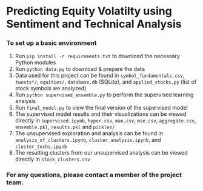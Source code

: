 # Predicting Equity Volatilty using Sentiment and Technical Analysis

### To set up a basic environment
1.  Run `pip install -r requirements.txt` to download the necessary Python modules
2.  Run `python data.py` to download & prepare the data
3. Data used for this project can be found in `symbol_fundamentals.csv`, `tweets*/`, `equities/`, `database.db` (SQLite), and `applied_stocks.py` (list of stock symbols we analyzed)
3. Run `python supervised_ensemble.py` to perform the supervised learning analysis
4. Run `final_model.py` to view the final version of the supervised model
5. The supervised model results and their visualizations can be viewed directly in `supervised.ipynb`, `hyper.csv`, `mae.csv`, `mse.csv`, `aggregate.csv`, `ensemble.pkl`, `results.pkl` and `pickles/`
6. The unsupervised exploration and analysis can be found in `analysis_of_clusters.ipynb`, `cluster_analysis.ipynb`, and `cluster_techs.ipynb`
7. The resulting clusters from our unsupervised analysis can be viewed directly in `stock_clusters.csv`

### For any questions, please contact a member of the project team.
